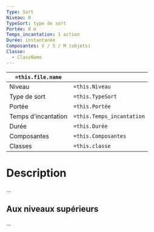 ```yaml
---
Type: Sort
Niveau: 0
TypeSort: type de sort
Portée: 0 m
Temps_incantation: 1 action
Durée: instantanée
Composantes: V / S / M (objets)
Classe:
  - ClassName
---
```


| `=this.file.name`   |                           |
| ------------------- | ------------------------- |
| Niveau              | `=this.Niveau`            |
| Type de sort        | `=this.TypeSort`          |
| Portée              | `=this.Portée`            |
| Temps d'incantation | `=this.Temps_incantation` |
| Durée               | `=this.Durée`             |
| Composantes         | `=this.Composantes`       |
| Classes             | `=this.classe`            |

# Description
...
## Aux niveaux supérieurs
...